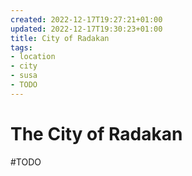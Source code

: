 ```yaml
---
created: 2022-12-17T19:27:21+01:00
updated: 2022-12-17T19:30:23+01:00
title: City of Radakan
tags:
- location
- city
- susa
- TODO
---
```


# The City of Radakan
#TODO